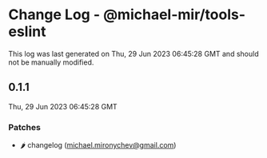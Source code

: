 # Change Log - @michael-mir/tools-eslint

This log was last generated on Thu, 29 Jun 2023 06:45:28 GMT and should not be manually modified.

<!-- Start content -->

## 0.1.1

Thu, 29 Jun 2023 06:45:28 GMT

### Patches

- :hot_pepper: changelog (michael.mironychev@gmail.com)
